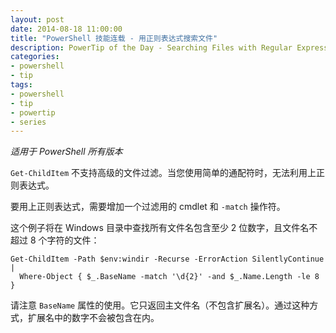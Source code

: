 ```yaml
---
layout: post
date: 2014-08-18 11:00:00
title: "PowerShell 技能连载 - 用正则表达式搜索文件"
description: PowerTip of the Day - Searching Files with Regular Expressions
categories:
- powershell
- tip
tags:
- powershell
- tip
- powertip
- series
---
```

_适用于 PowerShell 所有版本_

`Get-ChildItem` 不支持高级的文件过滤。当您使用简单的通配符时，无法利用上正则表达式。 

要用上正则表达式，需要增加一个过滤用的 cmdlet 和 `-match` 操作符。

这个例子将在 Windows 目录中查找所有文件名包含至少 2 位数字，且文件名不超过 8 个字符的文件：

    Get-ChildItem -Path $env:windir -Recurse -ErrorAction SilentlyContinue |
      Where-Object { $_.BaseName -match '\d{2}' -and $_.Name.Length -le 8 }
    
请注意 `BaseName` 属性的使用。它只返回主文件名（不包含扩展名）。通过这种方式，扩展名中的数字不会被包含在内。

<!--本文国际来源：[Searching Files with Regular Expressions](http://community.idera.com/powershell/powertips/b/tips/posts/searching-files-with-regular-expressions)-->
